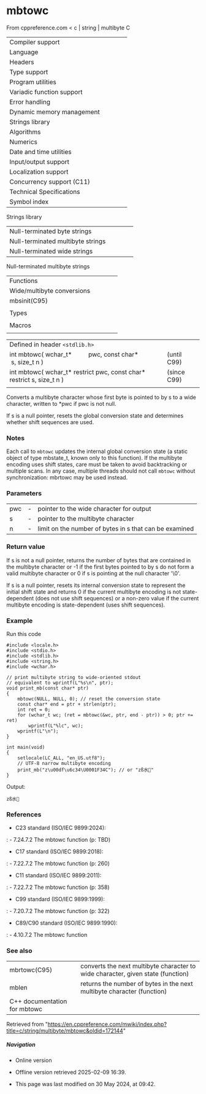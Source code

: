 # mbtowc

From cppreference.com
< c‎ | string‎ | multibyte
 C

|  |  |  |  |  |
| --- | --- | --- | --- | --- |
| Compiler support | | | | |
| Language | | | | |
| Headers | | | | |
| Type support | | | | |
| Program utilities | | | | |
| Variadic function support | | | | |
| Error handling | | | | |
| Dynamic memory management | | | | |
| Strings library | | | | |
| Algorithms | | | | |
| Numerics | | | | |
| Date and time utilities | | | | |
| Input/output support | | | | |
| Localization support | | | | |
| Concurrency support (C11) | | | | |
| Technical Specifications | | | | |
| Symbol index | | | | |

 Strings library

|  |  |  |  |  |
| --- | --- | --- | --- | --- |
| Null-terminated byte strings | | | | |
| Null-terminated multibyte strings | | | | |
| Null-terminated wide strings | | | | |

 Null-terminated multibyte strings

|  |  |  |  |  |
| --- | --- | --- | --- | --- |
| Functions | | | | |
| Wide/multibyte conversions | | | | |
| mbsinit(C95) | | | | |
| |  |  |  |  |  | | --- | --- | --- | --- | --- | | mbstowcsmbstowcs_s(C11) | | | | | | btowc(C95) | | | | | | mbrtowc(C95) | | | | | | mbsrtowcsmbsrtowcs_s(C95)(C11) | | | | | | mbrtoc8(C23) | | | | | | c8rtomb(C23) | | | | | | mbrtoc16(C11) | | | | | | c16rtomb(C11) | | | | | | c32rtomb(C11) | | | | | | mbrtoc32(C11) | | | | | | |  |  |  |  |  | | --- | --- | --- | --- | --- | | mblen | | | | | | ****mbtowc**** | | | | | | wctombwctomb_s(C11) | | | | | | wcstombswcstombs_s(C11) | | | | | | wctob(C95) | | | | | | wcrtombwcrtomb_s(C95)(C11) | | | | | | wcsrtombswcsrtombs_s(C95)(C11) | | | | | | mbrlen(C95) | | | | | |
| Types | | | | |
| |  |  |  |  |  | | --- | --- | --- | --- | --- | | mbstate_t(C95) | | | | | | char8_t(C23) | | | | | | |  |  |  |  |  | | --- | --- | --- | --- | --- | | char16_t(C11) | | | | | | char32_t(C11) | | | | | |
| Macros | | | | |
| |  |  |  |  |  | | --- | --- | --- | --- | --- | | MB_LEN_MAX | | | | | | |  |  |  |  |  | | --- | --- | --- | --- | --- | | MB_CUR_MAX | | | | | |

|  |  |  |
| --- | --- | --- |
| Defined in header `<stdlib.h>` |  |  |
| int mbtowc( wchar_t\*          pwc, const char\*          s, size_t n ) |  | (until C99) |
| int mbtowc( wchar_t\* restrict pwc, const char\* restrict s, size_t n ) |  | (since C99) |
|  |  |  |

Converts a multibyte character whose first byte is pointed to by s to a wide character, written to \*pwc if pwc is not null.

If s is a null pointer, resets the global conversion state and determines whether shift sequences are used.

### Notes

Each call to `mbtowc` updates the internal global conversion state (a static object of type mbstate_t, known only to this function). If the multibyte encoding uses shift states, care must be taken to avoid backtracking or multiple scans. In any case, multiple threads should not call `mbtowc` without synchronization: mbrtowc may be used instead.

### Parameters

|  |  |  |
| --- | --- | --- |
| pwc | - | pointer to the wide character for output |
| s | - | pointer to the multibyte character |
| n | - | limit on the number of bytes in s that can be examined |

### Return value

If s is not a null pointer, returns the number of bytes that are contained in the multibyte character or -1 if the first bytes pointed to by s do not form a valid multibyte character or ​0​ if s is pointing at the null character '\0'.

If s is a null pointer, resets its internal conversion state to represent the initial shift state and returns ​0​ if the current multibyte encoding is not state-dependent (does not use shift sequences) or a non-zero value if the current multibyte encoding is state-dependent (uses shift sequences).

### Example

Run this code

```
#include <locale.h>
#include <stdio.h>
#include <stdlib.h>
#include <string.h>
#include <wchar.h>
 
// print multibyte string to wide-oriented stdout
// equivalent to wprintf(L"%s\n", ptr);
void print_mb(const char* ptr)
{
    mbtowc(NULL, NULL, 0); // reset the conversion state
    const char* end = ptr + strlen(ptr);
    int ret = 0;
    for (wchar_t wc; (ret = mbtowc(&wc, ptr, end - ptr)) > 0; ptr += ret)
        wprintf(L"%lc", wc);
    wprintf(L"\n");
}
 
int main(void)
{
    setlocale(LC_ALL, "en_US.utf8");
    // UTF-8 narrow multibyte encoding
    print_mb("z\u00df\u6c34\U0001F34C"); // or "zß水🍌"
}

```

Output:

```
zß水🍌

```

### References

- C23 standard (ISO/IEC 9899:2024):

:   - 7.24.7.2 The mbtowc function (p: TBD)

- C17 standard (ISO/IEC 9899:2018):

:   - 7.22.7.2 The mbtowc function (p: 260)

- C11 standard (ISO/IEC 9899:2011):

:   - 7.22.7.2 The mbtowc function (p: 358)

- C99 standard (ISO/IEC 9899:1999):

:   - 7.20.7.2 The mbtowc function (p: 322)

- C89/C90 standard (ISO/IEC 9899:1990):

:   - 4.10.7.2 The mbtowc function

### See also

|  |  |
| --- | --- |
| mbrtowc(C95) | converts the next multibyte character to wide character, given state   (function) |
| mblen | returns the number of bytes in the next multibyte character   (function) |
| C++ documentation for mbtowc | |

Retrieved from "<https://en.cppreference.com/mwiki/index.php?title=c/string/multibyte/mbtowc&oldid=172144>"

##### Navigation

- Online version
- Offline version retrieved 2025-02-09 16:39.

- This page was last modified on 30 May 2024, at 09:42.